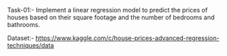 Task-01:- Implement a linear regression model to predict the prices of houses based on their square footage and the number of bedrooms and bathrooms.

Dataset:- https://www.kaggle.com/c/house-prices-advanced-regression-techniques/data
